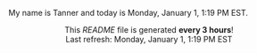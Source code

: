 My name is Tanner and today is Monday, January 1, 1:19 PM EST.

<p align="center">This <i>README</i> file is generated <b>every 3 hours</b>!</br>Last refresh: Monday, January 1, 1:19 PM EST<br /></p>
